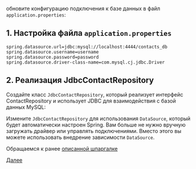 обновите конфигурацию подключения к базе данных в файл `application.properties`:

## 1. Настройка файла `application.properties`

```properties
spring.datasource.url=jdbc:mysql://localhost:4444/contacts_db
spring.datasource.username=username
spring.datasource.password=password
spring.datasource.driver-class-name=com.mysql.cj.jdbc.Driver
```

## 2. Реализация JdbcContactRepository

Создайте класс `JdbcContactRepository`, который реализует интерфейс ContactRepository и использует JDBC для взаимодействия с базой данных MySQL:

Измените `JdbcContactRepository` для использования `DataSource`, который будет автоматически настроен Spring. Вам больше не нужно вручную загружать драйвер или управлять подключениями. Вместо этого вы можете использовать внедрение зависимости `DataSource`.

Обращаемся к ранее [описанной шпаргалке](https://github.com/iksergey/spring-boot-todo-mastery) 

[Далее](./step-09theory.md)
